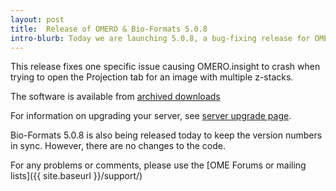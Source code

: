 ```yaml
---
layout: post
title:  Release of OMERO & Bio-Formats 5.0.8
intro-blurb: Today we are launching 5.0.8, a bug-fixing release for OMERO.
---
```


This release fixes one specific issue causing OMERO.insight to crash when trying to open the Projection tab for an image with multiple z-stacks.

The software is available from [archived downloads](http://downloads.openmicroscopy.org/omero/5.0.8/)

For information on upgrading your server, see [server upgrade page](http://www.openmicroscopy.org/site/support/omero5.0/sysadmins/server-upgrade.html).

Bio-Formats 5.0.8 is also being released today to keep the version numbers in sync. However, there are no changes to the code.

For any problems or comments, please use the [OME Forums or mailing lists]({{ site.baseurl }}/support/)
